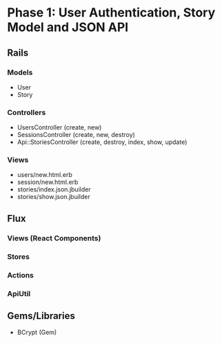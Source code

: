 # Phase 1: User Authentication, Story Model and JSON API

## Rails

### Models
* User
* Story

### Controllers
* UsersController (create, new)
* SessionsController (create, new, destroy)
* Api::StoriesController (create, destroy, index, show, update)

### Views
* users/new.html.erb
* session/new.html.erb
* stories/index.json.jbuilder
* stories/show.json.jbuilder

## Flux
### Views (React Components)

### Stores

### Actions

### ApiUtil

## Gems/Libraries
* BCrypt (Gem)
